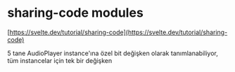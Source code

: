 # sharing-code modules
[https://svelte.dev/tutorial/sharing-code](https://svelte.dev/tutorial/sharing-code)

5 tane AudioPlayer instance'ına özel bit değişken olarak tanımlanabiliyor,
tüm instancelar için tek bir değişken
